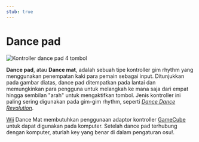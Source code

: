 ```yaml
---
stub: true
---
```


# Dance pad

![](img/dance-pad.jpg "Kontroller dance pad 4 tombol")

**Dance pad**, atau **Dance mat**, adalah sebuah tipe kontroller gim rhythm yang menggunakan penempatan kaki para pemain sebagai input. Ditunjukkan pada gambar diatas, dance pad ditempatkan pada lantai dan memungkinkan para pengguna untuk melangkah ke mana saja dari empat hingga sembilan "arah" untuk mengaktifkan tombol. Jenis kontroller ini paling sering digunakan pada gim-gim rhythm, seperti *[Dance Dance Revolution](https://en.wikipedia.org/wiki/Dance_Dance_Revolution)*.

[Wii](https://en.wikipedia.org/wiki/Wii) Dance Mat membutuhkan penggunaan adaptor kontroller [GameCube](https://en.wikipedia.org/wiki/GameCube) untuk dapat digunakan pada komputer. Setelah dance pad terhubung dengan komputer, aturlah key yang benar di dalam pengaturan osu!.
